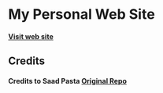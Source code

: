 # My Personal Web Site
#### <a href='https://armandblin.com/'>Visit web site</a>

## Credits

#### Credits to Saad Pasta <a href='https://github.com/saadpasta/developerFolio'>Original Repo</a>
